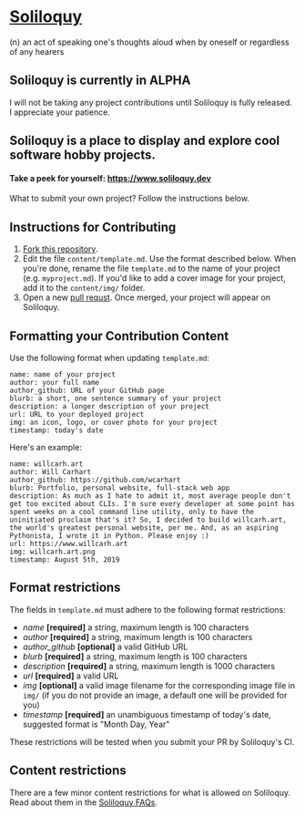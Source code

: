 # [Soliloquy](https://www.soliloquy.dev)
(n) an act of speaking one's thoughts aloud when by oneself or regardless of any hearers

## Soliloquy is currently in ALPHA
I will not be taking any project contributions until Soliloquy is fully released. I appreciate your patience.

## Soliloquy is a place to display and explore cool software hobby projects.
#### Take a peek for yourself: https://www.soliloquy.dev
What to submit your own project? Follow the instructions below.

## Instructions for Contributing
1. [Fork this repository](https://help.github.com/en/articles/fork-a-repo).
2. Edit the file `content/template.md`. Use the format described below. When you're done, rename the file `template.md` to the name of your project (e.g. `myproject.md`). If you'd like to add a cover image for your project, add it to the `content/img/` folder. 
3. Open a new [pull requst](https://help.github.com/en/articles/creating-a-pull-request). Once merged, your project will appear on Soliloquy.

## Formatting your Contribution Content
Use the following format when updating `template.md`:
```
name: name of your project
author: your full name
author_github: URL of your GitHub page
blurb: a short, one sentence summary of your project
description: a longer description of your project
url: URL to your deployed project
img: an icon, logo, or cover photo for your project
timestamp: today's date
```
Here's an example:
```
name: willcarh.art
author: Will Carhart
author_github: https://github.com/wcarhart
blurb: Portfolio, personal website, full-stack web app
description: As much as I hate to admit it, most average people don't get too excited about CLIs. I'm sure every developer at some point has spent weeks on a cool command line utility, only to have the uninitiated proclaim that's it? So, I decided to build willcarh.art, the world's greatest personal website, per me. And, as an aspiring Pythonista, I wrote it in Python. Please enjoy :)
url: https://www.willcarh.art
img: willcarh.art.png
timestamp: August 5th, 2019
```

## Format restrictions
The fields in `template.md` must adhere to the following format restrictions:
* *name* **[required]** a string, maximum length is 100 characters
* *author* **[required]** a string, maximum length is 100 characters
* *author_github* **[optional]** a valid GitHub URL
* *blurb* **[required]** a string, maximum length is 100 characters
* *description* **[required]** a string, maximum length is 1000 characters
* *url* **[required]** a valid URL
* *img* **[optional]** a valid image filename for the corresponding image file in `img/` (if you do not provide an image, a default one will be provided for you)
* *timestamp* **[required]** an unambiguous timestamp of today's date, suggested format is "Month Day, Year"

These restrictions will be tested when you submit your PR by Soliloquy's CI.

## Content restrictions
There are a few minor content restrictions for what is allowed on Soliloquy. Read about them in the [Soliloquy FAQs](https://www.soliloquy.dev/about).